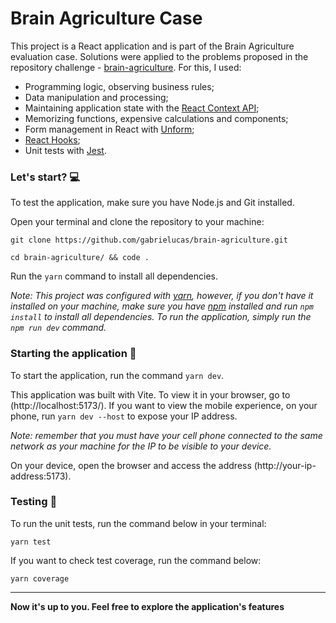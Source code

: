 # Brain Agriculture Case

This project is a React application and is part of the Brain Agriculture evaluation case.
Solutions were applied to the problems proposed in the repository challenge - [brain-agriculture](https://github.com/brain-ag/trabalhe-conosco). For this, I used:

- Programming logic, observing business rules;
- Data manipulation and processing;
- Maintaining application state with the [React Context API](https://react.dev/reference/react/useContext);
- Memorizing functions, expensive calculations and components;
- Form management in React with [Unform](https://unform-rocketseat.vercel.app/);
- [React Hooks](https://react.dev/reference/react/hooks);
- Unit tests with [Jest](https://jestjs.io/).

### Let's start? :computer:

To test the application, make sure you have Node.js and Git installed.

Open your terminal and clone the repository to your machine:
``` 
git clone https://github.com/gabrielucas/brain-agriculture.git
```
```
cd brain-agriculture/ && code .
```
Run the `yarn` command to install all dependencies.

*Note: This project was configured with [yarn](https://yarnpkg.com/), however, if you don't have it installed on your machine, make sure you have [npm](https://www.npmjs.com/) installed and run `npm install` to install all dependencies. To run the application, simply run the `npm run dev` command.*

### Starting the application :rocket:

To start the application, run the command `yarn dev`.

This application was built with Vite. To view it in your browser, go to (http://localhost:5173/). If you want to view the mobile experience, on your phone, run `yarn dev --host` to expose your IP address.

 *Note: remember that you must have your cell phone connected to the same network as your machine for the IP to be visible to your device.*

 On your device, open the browser and access the address (http://your-ip-address:5173).

 ### Testing :test_tube:
 
To run the unit tests, run the command below in your terminal:
```
yarn test
```

If you want to check test coverage, run the command below:
```
yarn coverage
```

---

 **Now it's up to you. Feel free to explore the application's features**
